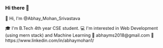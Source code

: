 ### Hi there 👋
<p>👋 Hi, I'm @Abhay_Mohan_Srivastava</p>
🎓 I'm B.Tech 4th year CSE student.
💻 I'm interested in Web Development (using mern stack) and Machine Learning
📧 abhayms2018@gmail.com
📱 https://www.linkedin.com/in/abhaymohan1/
